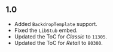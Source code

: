 ## 1.0

- Added `BackdropTemplate` support.
- Fixed the `LibStub` embed.
- Updated the ToC for _Classic_ to `11305`.
- Updated the ToC for _Retail_ to `80300`.
